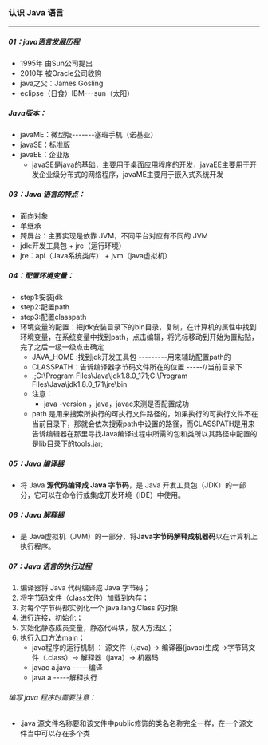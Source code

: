 ### 认识 Java 语言

------

##### 01：java语言发展历程

- 1995年 由Sun公司提出
- 2010年 被Oracle公司收购
- java之父：James Gosling
- eclipse（日食）IBM---sun（太阳）

##### Java版本：

- javaME：微型版-------塞班手机（诺基亚）
- javaSE：标准版
- javaEE：企业版
  - javaSE是java的基础，主要用于桌面应用程序的开发，javaEE主要用于开发企业级分布式的网络程序，javaME主要用于嵌入式系统开发

##### 03：Java 语言的特点：

- 面向对象
- 单继承
- 跨屏台：主要实现是依靠 JVM，不同平台对应有不同的 JVM
- jdk:开发工具包 + jre（运行环境）
- jre：api（Java系统类库） + jvm（java虚拟机）

##### 04：配置环境变量：

- step1:安装jdk 
- step2:配置path
- step3:配置classpath
- 环境变量的配置：把jdk安装目录下的bin目录，复制，在计算机的属性中找到环境变量，在系统变量中找到path，点击编辑，将光标移动到开始为置粘贴，完了之后一级一级点击确定
  - JAVA_HOME :找到jdk开发工具包  ---------用来辅助配置path的
  - CLASSPATH：告诉编译器字节码文件所在的位置 -----//当前目录下
  - .;C:\Program Files\Java\jdk1.8.0_171\;C:\Program Files\Java\jdk1.8.0_171\jre\bin
  - 注意：
    - java -version ，java，javac来测是否配置成功
  - path 是用来搜索所执行的可执行文件路径的，如果执行的可执行文件不在当前目录下，那就会依次搜索path中设置的路径，而CLASSPATH是用来告诉编辑器在那里寻找Java编译过程中所需的包和类所以其路径中配置的是lib目录下的tools.jar;

##### 05：Java 编译器

- 将 Java **源代码编译成 Java 字节码**，是 Java 开发工具包（JDK）的一部分，它可以在命令行或集成开发环境（IDE）中使用。

##### 06：Java 解释器

- 是 Java虚拟机（JVM）的一部分，将**Java字节码解释成机器码**以在计算机上执行程序。

##### 07：Java 语言的执行过程

1. 编译器将 Java 代码编译成 Java 字节码；
2. 将字节码文件（class文件）加载到内存；
3. 对每个字节码都实例化一个 java.lang.Class 的对象
4. 进行连接，初始化；
5. 实始化静态成员变量，静态代码块，放入方法区；
6. 执行入口方法main；
   - java程序的运行机制 ： 源文件（.java) -> 编译器(javac)生成 ->字节码文件（.class）-> 解释器（java）-> 机器码
   - javac a.java   -----编译
   - java a         -----解释执行

###### 编写 java 程序时需要注意：

- .java 源文件名称要和该文件中public修饰的类名名称完全一样，在一个源文件当中可以存在多个类		